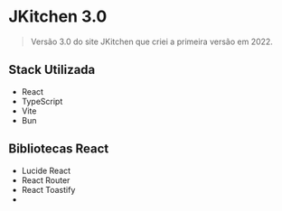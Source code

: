 # JKitchen 3.0

> Versão 3.0 do site JKitchen que criei a primeira versão em 2022.

## Stack Utilizada

- React
- TypeScript
- Vite
- Bun

## Bibliotecas React

- Lucide React
- React Router
- React Toastify
- 